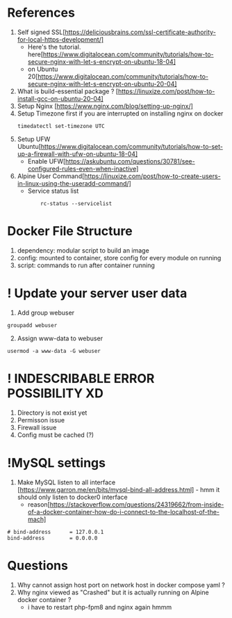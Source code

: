 # References
1. Self signed SSL[https://deliciousbrains.com/ssl-certificate-authority-for-local-https-development/]
    - Here's the tutorial. here[https://www.digitalocean.com/community/tutorials/how-to-secure-nginx-with-let-s-encrypt-on-ubuntu-18-04]
    - on Ubuntu 20[https://www.digitalocean.com/community/tutorials/how-to-secure-nginx-with-let-s-encrypt-on-ubuntu-20-04]
2. What is build-essential package ? [https://linuxize.com/post/how-to-install-gcc-on-ubuntu-20-04]
3. Setup Nginx [https://www.nginx.com/blog/setting-up-nginx/]
4. Setup Timezone first if you are interrupted on installing nginx on docker
    ```
    timedatectl set-timezone UTC
    ```
5. Setup UFW Ubuntu[https://www.digitalocean.com/community/tutorials/how-to-set-up-a-firewall-with-ufw-on-ubuntu-18-04]
    - Enable UFW[https://askubuntu.com/questions/30781/see-configured-rules-even-when-inactive]
6. Alpine User Command[https://linuxize.com/post/how-to-create-users-in-linux-using-the-useradd-command/]
    - Service status list
        ```
            rc-status --servicelist
        ```


# Docker File Structure
1. dependency: modular script to build an image
2. config: mounted to container, store config for every module on running
3. script: commands to run after container running


# ! Update your server user data
1. Add group webuser
```
groupadd webuser
```
2. Assign www-data to webuser
```
usermod -a www-data -G webuser
```
# ! INDESCRIBABLE ERROR POSSIBILITY XD
1. Directory is not exist yet
2. Permisson issue
3. Firewall issue
4. Config must be cached (?)


# !MySQL settings
1. Make MySQL listen to all interface [https://www.garron.me/en/bits/mysql-bind-all-address.html]  - hmm it should only listen to docker0 interface 
    - reason[https://stackoverflow.com/questions/24319662/from-inside-of-a-docker-container-how-do-i-connect-to-the-localhost-of-the-mach]
```
# bind-address		= 127.0.0.1
bind-address		= 0.0.0.0
```

# Questions
1. Why cannot assign host port on network host in docker compose yaml ?
2. Why nginx viewed as "Crashed" but it is actually running on Alpine docker container ?
    - i have to restart php-fpm8 and nginx again hmmm